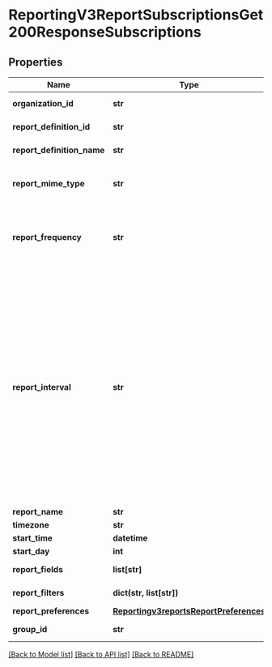 # ReportingV3ReportSubscriptionsGet200ResponseSubscriptions

## Properties
Name | Type | Description | Notes
------------ | ------------- | ------------- | -------------
**organization_id** | **str** | Selected Organization Id | [optional] 
**report_definition_id** | **str** | Report Definition Id | [optional] 
**report_definition_name** | **str** | Report Definition Class | [optional] 
**report_mime_type** | **str** | Report Format                          Valid values: - application/xml - text/csv  | [optional] 
**report_frequency** | **str** | &#39;Report Frequency&#39;   Valid values: - DAILY - WEEKLY - MONTHLY - USER_DEFINED  | [optional] 
**report_interval** | **str** | If the reportFrequency is User-defined, reportInterval should be in **ISO 8601 time format** Please refer the following link to know more about ISO 8601 format.[Rfc Time Format](https://en.wikipedia.org/wiki/ISO_8601#Durations)  **Example time format for 2 hours and 30 Mins:**   - PT2H30M **NOTE: Do not document reportInterval field in developer center**  | [optional] 
**report_name** | **str** | Report Name | [optional] 
**timezone** | **str** | Time Zone | [optional] 
**start_time** | **datetime** | Start Time | [optional] 
**start_day** | **int** | Start Day | [optional] 
**report_fields** | **list[str]** | List of all fields String values | [optional] 
**report_filters** | **dict(str, list[str])** | List of filters to apply | [optional] 
**report_preferences** | [**Reportingv3reportsReportPreferences**](Reportingv3reportsReportPreferences.md) |  | [optional] 
**group_id** | **str** | Id for the selected group. | [optional] 

[[Back to Model list]](../README.md#documentation-for-models) [[Back to API list]](../README.md#documentation-for-api-endpoints) [[Back to README]](../README.md)


